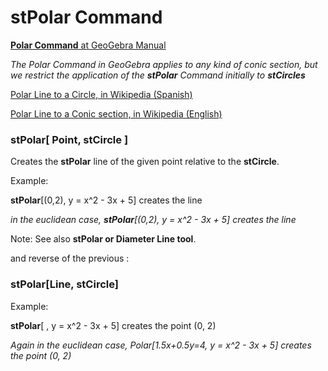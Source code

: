 # stPolar Command

[<b>Polar Command</b> at GeoGebra Manual](https://wiki.geogebra.org/en/Polar_Command)

  <i> The Polar Command in GeoGebra applies to any kind of conic section, but we restrict the application of the <b>stPolar</b> Command initially to <b>stCircles</b>  </i>
  
   [Polar Line to a Circle, in Wikipedia (Spanish)](https://es.wikipedia.org/wiki/Recta_polar)
   
   [Polar Line to a Conic section, in Wikipedia (English)](https://en.wikipedia.org/wiki/Pole_and_polar)
   
   
### stPolar[ Point, stCircle ]
 Creates the <b>stPolar</b> line of the given point relative to the <b>stCircle</b>. 
 
  Example: 
  
 <b>stPolar</b>[(0,2), y = x^2 - 3x + 5] creates the line 
  
  <i> in the euclidean case, <b>stPolar</b>[(0,2), y = x^2 - 3x + 5] creates the line  </i>

Note: See also  <b>stPolar or Diameter Line tool</b>.


and reverse of the previous :

### stPolar[Line, stCircle]

 Example: 
 
 <b>stPolar</b>[   , y = x^2 - 3x + 5] creates the point (0, 2)
    
  <i> Again in the euclidean case, Polar[1.5x+0.5y=4, y = x^2 - 3x + 5] creates the point (0, 2)</i>    
    

    
    
  
 
